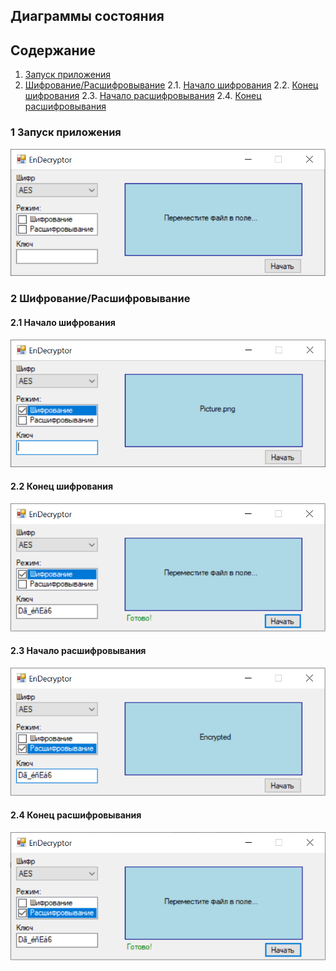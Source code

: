 ## Диаграммы состояния

## Содержание

1. [Запуск приложения](#1)
2. [Шифрование/Расшифровывание](#2)
2.1. [Начало шифрования](#3)
2.2. [Конец шифрования](#4)
2.3. [Начало расшифровывания](#5)
2.4. [Конец расшифровывания](#6)

### 1 Запуск приложения <a name="1"></a>

![pic](https://github.com/APridy/EnDecryptor/blob/main/Documents/Diagrams/States/start.png)

### 2 Шифрование/Расшифровывание <a name="2"></a>

#### 2.1 Начало шифрования <a name="3"></a>

![pic](https://github.com/APridy/EnDecryptor/blob/main/Documents/Diagrams/States/enc_beginning.png)

#### 2.2 Конец шифрования <a name="4"></a>

![pic](https://github.com/APridy/EnDecryptor/blob/main/Documents/Diagrams/States/enc_ending.png)

#### 2.3 Начало расшифровывания <a name="5"></a>

![pic](https://github.com/APridy/EnDecryptor/blob/main/Documents/Diagrams/States/dec_beginning.png)

#### 2.4 Конец расшифровывания <a name="6"></a>

![pic](https://github.com/APridy/EnDecryptor/blob/main/Documents/Diagrams/States/dec_ending.png)



